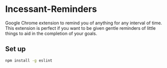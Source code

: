# Incessant-Reminders
Google Chrome extension to remind you of anything for any interval of time. This extension is perfect if you want to be given gentle reminders of little things to aid in the completion of your goals.

## Set up
```sh
npm install -g eslint
```
